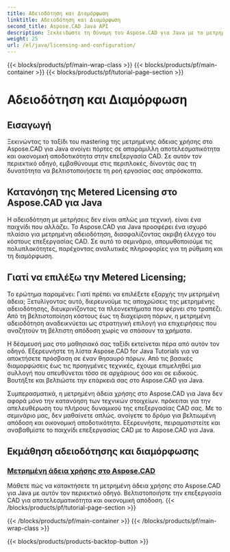```yaml
---
title: Αδειοδότηση και Διαμόρφωση
linktitle: Αδειοδότηση και Διαμόρφωση
second_title: Aspose.CAD Java API
description: Ξεκλειδώστε τη δύναμη του Aspose.CAD για Java με το μετρημένο σεμινάριο αδειοδότησης. Βελτιστοποιήστε την επεξεργασία CAD αποτελεσματικά και οικονομικά για βελτιωμένη παραγωγικότητα.
weight: 25
url: /el/java/licensing-and-configuration/
---
```


{{< blocks/products/pf/main-wrap-class >}}
{{< blocks/products/pf/main-container >}}
{{< blocks/products/pf/tutorial-page-section >}}

# Αδειοδότηση και Διαμόρφωση

## Εισαγωγή

Ξεκινώντας το ταξίδι του mastering της μετρημένης άδειας χρήσης στο Aspose.CAD για Java ανοίγει πόρτες σε απαράμιλλη αποτελεσματικότητα και οικονομική αποδοτικότητα στην επεξεργασία CAD. Σε αυτόν τον περιεκτικό οδηγό, εμβαθύνουμε στις περιπλοκές, δίνοντάς σας τη δυνατότητα να βελτιστοποιήσετε τη ροή εργασίας σας απρόσκοπτα.

## Κατανόηση της Metered Licensing στο Aspose.CAD για Java

Η αδειοδότηση με μετρήσεις δεν είναι απλώς μια τεχνική. είναι ένα παιχνίδι που αλλάζει. Το Aspose.CAD για Java προσφέρει ένα ισχυρό πλαίσιο για μετρημένη αδειοδότηση, διασφαλίζοντας ακριβή έλεγχο του κόστους επεξεργασίας CAD. Σε αυτό το σεμινάριο, απομυθοποιούμε τις πολυπλοκότητες, παρέχοντας αναλυτικές πληροφορίες για τη ρύθμιση και τη διαμόρφωση.

## Γιατί να επιλέξω την Metered Licensing;

Το ερώτημα παραμένει: Γιατί πρέπει να επιλέξετε εξαρχής την μετρημένη άδεια; Ξετυλίγοντας αυτό, διερευνούμε τις αποχρώσεις της μετρημένης αδειοδότησης, διευκρινίζοντας τα πλεονεκτήματα που φέρνει στο τραπέζι. Από τη βελτιστοποίηση κόστους έως τη διαχείριση πόρων, η μετρημένη αδειοδότηση αναδεικνύεται ως στρατηγική επιλογή για επιχειρήσεις που αναζητούν τη βέλτιστη απόδοση χωρίς να σπάσουν τα χρήματα.

Η δέσμευσή μας στο μαθησιακό σας ταξίδι εκτείνεται πέρα από αυτόν τον οδηγό. Εξερευνήστε τη λίστα Aspose.CAD for Java Tutorials για να αποκτήσετε πρόσβαση σε έναν θησαυρό πόρων. Από τις βασικές διαμορφώσεις έως τις προηγμένες τεχνικές, έχουμε επιμεληθεί μια συλλογή που απευθύνεται τόσο σε αρχάριους όσο και σε ειδικούς. Βουτήξτε και βελτιώστε την επάρκειά σας στο Aspose.CAD για Java.

Συμπερασματικά, η μετρημένη άδεια χρήσης στο Aspose.CAD για Java δεν αφορά μόνο την κατανόηση των τεχνικών στοιχείων. πρόκειται για την απελευθέρωση του πλήρους δυναμικού της επεξεργασίας CAD σας. Με το σεμινάριο μας, δεν μαθαίνετε απλώς. ανοίγετε το δρόμο για βελτιωμένη απόδοση και οικονομική αποδοτικότητα. Εξερευνήστε, πειραματιστείτε και αναβαθμίστε το παιχνίδι επεξεργασίας CAD με το Aspose.CAD για Java.
## Εκμάθηση αδειοδότησης και διαμόρφωσης
### [Μετρημένη άδεια χρήσης στο Aspose.CAD](./metered-licensing-in-aspose-cad/)
Μάθετε πώς να κατακτήσετε τη μετρημένη άδεια χρήσης στο Aspose.CAD για Java με αυτόν τον περιεκτικό οδηγό. Βελτιστοποιήστε την επεξεργασία CAD για αποτελεσματικότητα και οικονομική απόδοση.
{{< /blocks/products/pf/tutorial-page-section >}}

{{< /blocks/products/pf/main-container >}}
{{< /blocks/products/pf/main-wrap-class >}}

{{< blocks/products/products-backtop-button >}}
